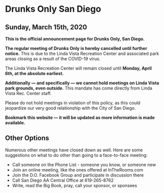 # Drunks Only San Diego

## Sunday, March 15th, 2020

__This is the official announcement page for Drunks Only, San Diego.__

__The regular meeting of Drunks Only is hereby cancelled until further notice.__  This is due to the Linda Vista Recreation Center and associated park areas closing as a result of the COVID-19 virus.  

The Linda Vista Recreation Center will remain closed until __Monday, April 6th, at the absolute earliest.__  

__Additionally — and specifically — we cannot hold meetings on Linda Vista park grounds, even outside.__  This mandate has come directly from Linda Vista Rec. Center staff.  

Please do not hold meetings in violation of this policy, as this could jeopardize our very good relationship with the City of San Diego.

__Bookmark this website — it will be updated as more information is made available.__

## Other Options

Numerous other meetings have closed down as well.  Here are some suggestions on what to do other than going to a face-to-face meeting:

- Call someone on the Phone List - someone you know, or someone new
- Join an online meeting, like the ones offered at InTheRooms.com
- Join the D.O. Facebook Group and participate in discussion there
- Call San Diego AA Central Office at 619-265-8762
- Write, read the Big Book, pray, call your sponsor, or sponsees
